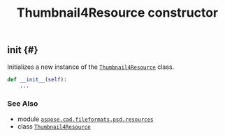 ﻿---
title: Thumbnail4Resource constructor
second_title: Aspose.CAD for Python via .NET API References
description: 
type: docs
weight: 10
url: /python-net/aspose.cad.fileformats.psd.resources/thumbnail4resource/__init__/
is_root: false
---

## __init__ {#}

Initializes a new instance of the [`Thumbnail4Resource`](/cad/python-net/aspose.cad.fileformats.psd.resources/thumbnail4resource) class.



```python
def __init__(self):
    ...
```





### See Also
* module [`aspose.cad.fileformats.psd.resources`](../../)
* class [`Thumbnail4Resource`](/cad/python-net/aspose.cad.fileformats.psd.resources/thumbnail4resource)
